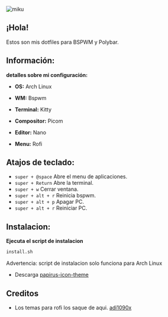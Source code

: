 ![miku](https://user-images.githubusercontent.com/119272540/219451449-d9c03365-5218-448b-95a2-e5cc5cfb0ab6.png)

## ¡Hola!
Estos son mis dotfiles para BSPWM y Polybar.

## Información:
**detalles sobre mi configuración:**

* **OS:**  Arch Linux

* **WM:**  Bspwm

* **Terminal:** Kitty

* **Compositor:** Picom

* **Editor:** Nano

* **Menu:** Rofi

## Atajos de teclado:

- <code>super + @space</code> Abre el menu de aplicaciones.
- <code>super + Return</code> Abre la terminal.
- <code>super + w</code> Cerrar ventana.
- <code>super + alt + r</code> Reinicia bspwm.
- <code>super + alt + p</code> Apagar PC.
- <code>super + alt + r</code> Reiniciar PC.

## Instalacion:

<b>Ejecuta el script de instalacion</b>

```sh
install.sh
```
Advertencia: script de instalacion solo funciona para Arch Linux

* Descarga [ papirus-icon-theme](https://github.com/PapirusDevelopmentTeam/papirus-icon-theme)

## Creditos

* Los temas para rofi los saque de aqui.
[adi1090x](https://github.com/adi1090x/widgets)
